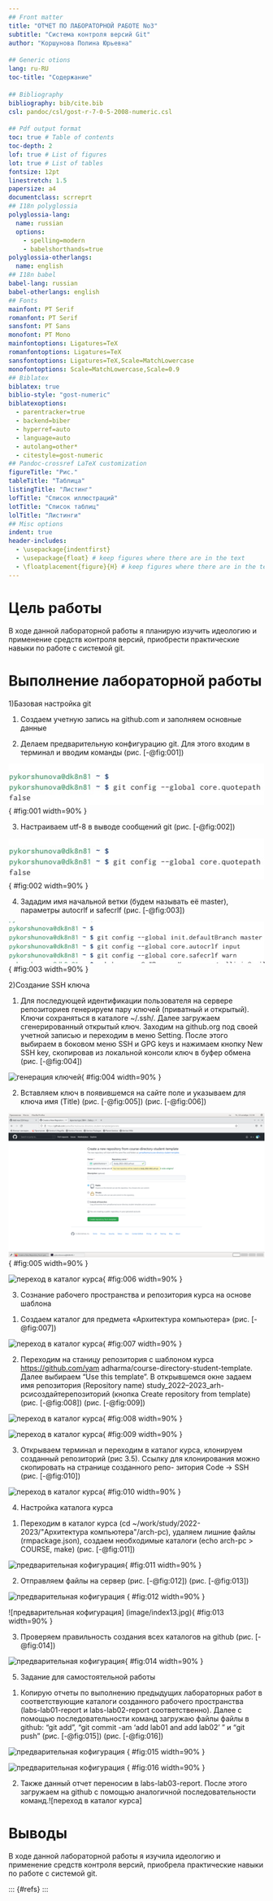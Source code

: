 ```yaml
---
## Front matter
title: "ОТЧЕТ ПО ЛАБОРАТОРНОЙ РАБОТЕ No3"
subtitle: "Система контроля версий Git"
author: "Коршунова Полина Юрьевна"

## Generic otions
lang: ru-RU
toc-title: "Содержание"

## Bibliography
bibliography: bib/cite.bib
csl: pandoc/csl/gost-r-7-0-5-2008-numeric.csl

## Pdf output format
toc: true # Table of contents
toc-depth: 2
lof: true # List of figures
lot: true # List of tables
fontsize: 12pt
linestretch: 1.5
papersize: a4
documentclass: scrreprt
## I18n polyglossia
polyglossia-lang:
  name: russian
  options:
	- spelling=modern
	- babelshorthands=true
polyglossia-otherlangs:
  name: english
## I18n babel
babel-lang: russian
babel-otherlangs: english
## Fonts
mainfont: PT Serif
romanfont: PT Serif
sansfont: PT Sans
monofont: PT Mono
mainfontoptions: Ligatures=TeX
romanfontoptions: Ligatures=TeX
sansfontoptions: Ligatures=TeX,Scale=MatchLowercase
monofontoptions: Scale=MatchLowercase,Scale=0.9
## Biblatex
biblatex: true
biblio-style: "gost-numeric"
biblatexoptions:
  - parentracker=true
  - backend=biber
  - hyperref=auto
  - language=auto
  - autolang=other*
  - citestyle=gost-numeric
## Pandoc-crossref LaTeX customization
figureTitle: "Рис."
tableTitle: "Таблица"
listingTitle: "Листинг"
lofTitle: "Список иллюстраций"
lotTitle: "Список таблиц"
lolTitle: "Листинги"
## Misc options
indent: true
header-includes:
  - \usepackage{indentfirst}
  - \usepackage{float} # keep figures where there are in the text
  - \floatplacement{figure}{H} # keep figures where there are in the text
---
```


# Цель работы

В ходе данной лабораторной работы я планирую изучить идеологию
и применение средств контроля версий, приобрести практические
навыки по работе с системой git.



# Выполнение лабораторной работы

1)Базовая настройка git

1. Создаем учетную запись на github.com и заполняем основные данные 

2. Делаем предварительную конфигурацию git. Для этого входим в терминал и вводим команды (рис. [-@fig:001]) 

![предварительная кофигурация](image/index.jpg){ #fig:001 width=90% }

3. Настраиваем utf-8 в выводе сообщений git (рис. [-@fig:002])

![настройка utf-8](image/index1.jpg){ #fig:002 width=90% }

4. Зададим имя начальной ветки (будем называть её master), параметры autocrlf и safecrlf (рис. [-@fig:003])

![задаем имя начальной ветки](image/index3.jpg){ #fig:003 width=90% }

2)Создание SSH ключа

1. Для последующей идентификации пользователя на сервере
репозиториев генерируем пару ключей (приватный и открытый).
Ключи сохраняться в каталоге ~/.ssh/. Далее загружаем
сгенерированный открытый ключ. Заходим на github.org под своей
учетной записью и переходим в меню Setting. После этого выбираем
в боковом меню SSH и GPG keys и нажимаем кнопку New SSH key,
скопировав из локальной консоли ключ в буфер обмена (рис. [-@fig:004]) 

![генерация ключей](image/index4.jpg){ #fig:004 width=90% }

2. Вставляем ключ в появившемся на сайте поле и указываем для ключа имя (Title) (рис. [-@fig:005]) (рис. [-@fig:006])

![переход в каталог курса](image/index.png){ #fig:005 width=90% }

![переход в каталог курса](image/index5.png){ #fig:006 width=90% }

3) Сознание рабочего пространства и репозитория курса на основе шаблона

1. Создаем каталог для предмета «Архитектура компьютера» (рис. [-@fig:007])

![переход в каталог курса](image/index6.png){ #fig:007 width=90% }

2. Переходим на станицу репозитория с шаблоном курса
https://github.com/yam adharma/course-directory-student-template. Далее
выбираем “Use this template”. В открывшемся окне задаем имя
репозитория (Repository name) study_2022–2023_arh-
pcисоздайтерепозиторий (кнопка Create repository from template) (рис. [-@fig:008]) (рис. [-@fig:009])

![переход в каталог курса](image/index7.png){ #fig:008 width=90% }

![переход в каталог курса](image/index8.png){ #fig:009 width=90% }

3. Открываем терминал и переходим в каталог курса, клонируем
созданный репозиторий (рис 3.5). Ссылку для клонирования можно
скопировать на странице созданного репо- зитория Code -> SSH (рис. [-@fig:010]) 

![переход в каталог курса](image/index9.jpg){ #fig:010 width=90% }
 
 

4) Настройка каталога курса

1. Переходим в каталог курса (cd ~/work/study/2022-
2023/"Архитектура компьютера"/arch-pc), удаляем лишние файлы (rmpackage.json), создаем необходимые каталоги (echo arch-pc >
COURSE, make) (рис. [-@fig:011])

![предварительная кофигурация](image/index11.jpg){ #fig:011 width=90% }

2. Отправляем файлы на сервер (рис. [-@fig:012]) (рис. [-@fig:013]) 

 ![предварительная кофигурация](image/index12.jpg) { #fig:012 width=90% }
 
![предварительная кофигурация] (image/index13.jpg){ #fig:013 width=90% }

3. Проверяем правильность создания всех каталогов на github (рис. [-@fig:014])

![предварительная кофигурация](image/index14.png){ #fig:014 width=90% }

5) Задание для самостоятельной работы

1. Копирую отчеты по выполнению предыдущих лабораторных
работ в соответствующие каталоги созданного рабочего
пространства (labs-lab01-report и labs-lab02-report
соответственно). Далее с помощью последовательности команд
загружаю файлы файлы в github: “git add”, “git commit -am ‘add
lab01 and add lab02’ ” и “git push” (рис. [-@fig:015]) (рис. [-@fig:016]) 

 ![предварительная кофигурация](image/Снимокэкранаот2022-10-2712-50-33.png) { #fig:015 width=90% }
  
 ![предварительная кофигурация](image/Снимокэкранаот2022-10-2712-52-16.png) { #fig:016 width=90% }

2. Также данный отчет переносим в labs-lab03-report. После этого
загружаем на github с помощью аналогичной
последовательности команд.![переход в каталог курса]




# Выводы

В ходе данной лабораторной работы я изучила идеологию и
применение средств контроля версий, приобрела практические
навыки по работе с системой git.

::: {#refs}
:::
